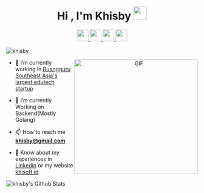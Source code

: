 <h1 align="center"><b>Hi , I'm Khisby </b><img src="https://media.giphy.com/media/hvRJCLFzcasrR4ia7z/giphy.gif" width="35"></h1>
<p align="center">
  <a href="https://www.linkedin.com/in/khisby/" target="_blank">
    <img height="30" src="https://img.shields.io/badge/linkedin-%230077B5.svg?style=for-the-badge&logo=linkedin&logoColor=white"/>
  </a>
  <a href="mailto:khisby@gmail.com" target="_blank">
    <img height="30" src="https://img.shields.io/badge/Gmail-D14836?style=for-the-badge&logo=gmail&logoColor=white"/>
  </a>
  <a href="https://www.t.me/khisby.al/" target="_blank">
    <img height="30" src="https://img.shields.io/badge/Telegram-2CA5E0?style=for-the-badge&logo=telegram&logoColor=white"/>
  </a>
  <a href="https://www.instagram.com/khisby.al/" target="_blank">
    <img height="30" src="https://img.shields.io/badge/Instagram-%23E4405F.svg?style=for-the-badge&logo=Instagram&logoColor=white"/>
  </a>
</p>
<p align="left"> <img src="https://komarev.com/ghpvc/?username=khisby&label=Profile%20views&color=0e75b6&style=flat" alt="khisby" /> </p>

<a target="_blank" align="center">
  <img align="right" top="500" height="300" width="325" alt="GIF" src="https://media.giphy.com/media/ptqAPgghLtHOa0SLJS/giphy.gif">
</a>

- 🔭 I’m currently working in <a href="https://www.ruangguru.com/" target="_blank">Ruangguru Southeast Asia's largest edutech startup</a>

- 🌱 I’m currently Working on Backend(Mostly Golang)

- 📫 How to reach me **khisby@gmail.com**

- 📄 Know about my experiences in <a href="https://www.linkedin.com/in/khisby" target="_blank">Linkedin</a> or my website <a href="https://www.khisoft.id" target="_blank">khisoft.id</a>

<img align="center" src="https://github-readme-stats.vercel.app/api?username=khisby&include_all_commits=true&count_private=true&show_icons=true&line_height=22&title_color=ffffff&text_color=c9cacc&icon_color=2bbc8a&bg_color=1d1f21" alt="khisby's Github Stats"/>

